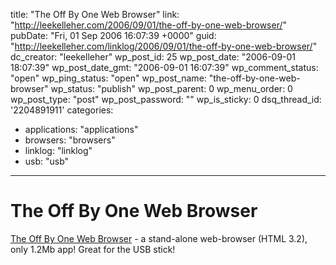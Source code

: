 title: "The Off By One Web Browser"
link: "http://leekelleher.com/2006/09/01/the-off-by-one-web-browser/"
pubDate: "Fri, 01 Sep 2006 16:07:39 +0000"
guid: "http://leekelleher.com/linklog/2006/09/01/the-off-by-one-web-browser/"
dc_creator: "leekelleher"
wp_post_id: 25
wp_post_date: "2006-09-01 18:07:39"
wp_post_date_gmt: "2006-09-01 16:07:39"
wp_comment_status: "open"
wp_ping_status: "open"
wp_post_name: "the-off-by-one-web-browser"
wp_status: "publish"
wp_post_parent: 0
wp_menu_order: 0
wp_post_type: "post"
wp_post_password: ""
wp_is_sticky: 0
dsq_thread_id: '2204891911'
categories:
  - applications: "applications"
  - browsers: "browsers"
  - linklog: "linklog"
  - usb: "usb"

---

# The Off By One Web Browser

<a href="http://offbyone.com/offbyone/">The Off By One Web Browser</a> - a stand-alone web-browser (HTML 3.2), only 1.2Mb app!  Great for the USB stick!